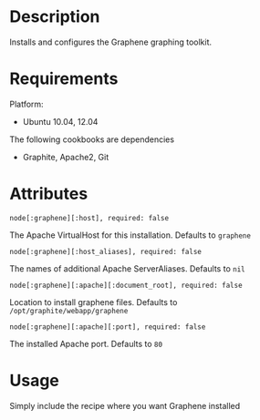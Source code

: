 # Description

Installs and configures the Graphene graphing toolkit. 

# Requirements
Platform:
  * Ubuntu 10.04, 12.04

The following cookbooks are dependencies
  * Graphite, Apache2, Git

# Attributes
```
node[:graphene][:host], required: false
```
The Apache VirtualHost for this installation. Defaults to `graphene`

```
node[:graphene][:host_aliases], required: false
```
The names of additional Apache ServerAliases. Defaults to `nil`

```
node[:graphene][:apache][:document_root], required: false
```
Location to install graphene files. Defaults to `/opt/graphite/webapp/graphene`

```
node[:graphene][:apache][:port], required: false
```
The installed Apache port. Defaults to `80`


# Usage
Simply include the recipe where you want Graphene installed
